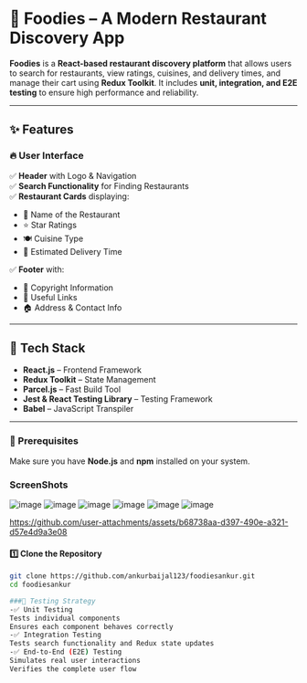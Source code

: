 # 🍔 Foodies – A Modern Restaurant Discovery App  

**Foodies** is a **React-based restaurant discovery platform** that allows users to search for restaurants, view ratings, cuisines, and delivery times, and manage their cart using **Redux Toolkit**. It includes **unit, integration, and E2E testing** to ensure high performance and reliability.  

---

## ✨ Features  

### 🔥 User Interface  
✅ **Header** with Logo & Navigation  
✅ **Search Functionality** for Finding Restaurants  
✅ **Restaurant Cards** displaying:  
   - 🏪 Name of the Restaurant  
   - ⭐ Star Ratings  
   - 🍽️ Cuisine Type  
   - 🚴 Estimated Delivery Time  

✅ **Footer** with:  
   - 📜 Copyright Information  
   - 🔗 Useful Links  
   - 🏠 Address & Contact Info  

---

## 🔧 Tech Stack  

- **React.js** – Frontend Framework  
- **Redux Toolkit** – State Management  
- **Parcel.js** – Fast Build Tool  
- **Jest & React Testing Library** – Testing Framework  
- **Babel** – JavaScript Transpiler  

---

### 📌 Prerequisites  
Make sure you have **Node.js** and **npm** installed on your system.  

### ScreenShots
![image](https://github.com/user-attachments/assets/b42fa371-1171-4c0a-a008-36c40394cf6c)
![image](https://github.com/user-attachments/assets/176c297a-5655-4c0f-88e5-60a69a170aac)
![image](https://github.com/user-attachments/assets/c7ff61eb-a4d5-494b-a6b3-ed913bd1287a)
![image](https://github.com/user-attachments/assets/6d3beb56-2ea0-4ded-90a9-e21a8b352d7d)
![image](https://github.com/user-attachments/assets/420725c8-91f2-4b00-abae-461ad94bfde4)
![image](https://github.com/user-attachments/assets/379a911c-6307-448d-9516-84569bc205ef)


https://github.com/user-attachments/assets/b68738aa-d397-490e-a321-d57e4d9a3e08



#### 1️⃣ Clone the Repository  
```sh
git clone https://github.com/ankurbaijal123/foodiesankur.git
cd foodiesankur

###🧪 Testing Strategy
-✅ Unit Testing
Tests individual components
Ensures each component behaves correctly
-✅ Integration Testing
Tests search functionality and Redux state updates
-✅ End-to-End (E2E) Testing
Simulates real user interactions
Verifies the complete user flow
